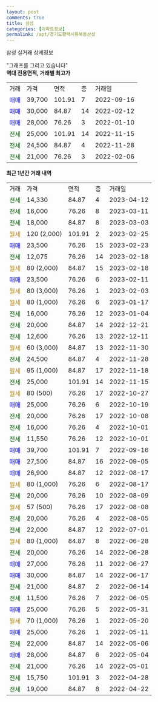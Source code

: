 ```yaml
---
layout: post
comments: true
title: 삼성
categories: [아파트정보]
permalink: /apt/경기도평택시통복동삼성
---
```


삼성 실거래 상세정보

<script type="text/javascript">
  google.charts.load('current', {'packages':['line', 'corechart']});
  google.charts.setOnLoadCallback(drawChart);

  function drawChart() {
    var data = new google.visualization.DataTable();
    data.addColumn('date', '거래일');
    data.addColumn('number', "매매");
    data.addColumn('number', "전세");
    data.addColumn('number', "전매");

    data.addRows([[new Date(Date.parse("2023-04-12")), null, 14330, null], [new Date(Date.parse("2023-03-11")), null, 16000, null], [new Date(Date.parse("2023-03-03")), null, 18000, null], [new Date(Date.parse("2023-02-25")), null, null, null], [new Date(Date.parse("2023-02-23")), 23500, null, null], [new Date(Date.parse("2023-02-18")), null, 12075, null], [new Date(Date.parse("2023-02-18")), null, null, null], [new Date(Date.parse("2023-02-11")), 23500, null, null], [new Date(Date.parse("2023-02-03")), null, null, null], [new Date(Date.parse("2023-01-17")), null, null, null], [new Date(Date.parse("2023-01-04")), null, 16000, null], [new Date(Date.parse("2022-12-21")), null, 20000, null], [new Date(Date.parse("2022-12-11")), null, 12600, null], [new Date(Date.parse("2022-11-30")), null, null, null], [new Date(Date.parse("2022-11-28")), null, 24500, null], [new Date(Date.parse("2022-11-18")), null, null, null], [new Date(Date.parse("2022-11-15")), null, 25000, null], [new Date(Date.parse("2022-10-27")), null, null, null], [new Date(Date.parse("2022-10-19")), 25000, null, null], [new Date(Date.parse("2022-10-08")), null, 20000, null], [new Date(Date.parse("2022-10-01")), null, 16000, null], [new Date(Date.parse("2022-10-01")), null, 11550, null], [new Date(Date.parse("2022-09-16")), 39700, null, null], [new Date(Date.parse("2022-09-05")), 27500, null, null], [new Date(Date.parse("2022-08-17")), 26900, null, null], [new Date(Date.parse("2022-08-17")), null, null, null], [new Date(Date.parse("2022-08-09")), null, 20000, null], [new Date(Date.parse("2022-08-08")), null, null, null], [new Date(Date.parse("2022-08-05")), null, 20000, null], [new Date(Date.parse("2022-07-01")), null, 22000, null], [new Date(Date.parse("2022-06-28")), null, null, null], [new Date(Date.parse("2022-06-28")), null, 20000, null], [new Date(Date.parse("2022-06-27")), 27000, null, null], [new Date(Date.parse("2022-06-17")), 30000, null, null], [new Date(Date.parse("2022-06-14")), null, 21000, null], [new Date(Date.parse("2022-06-05")), null, 11500, null], [new Date(Date.parse("2022-05-31")), 25000, null, null], [new Date(Date.parse("2022-05-20")), null, null, null], [new Date(Date.parse("2022-05-11")), 25000, null, null], [new Date(Date.parse("2022-05-06")), null, 22000, null], [new Date(Date.parse("2022-05-04")), 28000, null, null], [new Date(Date.parse("2022-05-01")), null, 21000, null], [new Date(Date.parse("2022-04-28")), null, 15750, null], [new Date(Date.parse("2022-04-22")), null, 19000, null]]);

    var options = {
      hAxis: {
        format: 'yyyy/MM/dd'
      },    
      lineWidth: 0,
      pointsVisible: true,    
      title: '최근 1년간 유형별 실거래가 분포',
      legend: { position: 'bottom' }
    };

    var formatter = new google.visualization.NumberFormat({pattern:'###,###'} );
    formatter.format(data, 1);
    formatter.format(data, 2);
    
    setTimeout(function() {
        var chart = new google.visualization.LineChart(document.getElementById('columnchart_material'));
        chart.draw(data, (options));
        document.getElementById('loading').style.display = 'none';
    }, 200);
  }
</script>


<div id="loading" style="z-index:20; display: block; margin-left: 0px">"그래프를 그리고 있습니다"</div>
<div id="columnchart_material" style="width: 95%; margin-left: 0px; display: block"></div>
<!-- contents start -->
<b>역대 전용면적, 거래별 최고가</b>
<table class="sortable">
    <tr>
      <td>거래</td>
      <td>가격</td>
      <td>면적</td>
      <td>층</td>
      <td>거래일</td>
    </tr>
        <tr>
          <td><a style="color: blue">매매</a></td>
          <td>39,700</td>
          <td>101.91</td>
          <td>7</td>
          <td>2022-09-16</td>
        </tr>            <tr>
          <td><a style="color: blue">매매</a></td>
          <td>30,000</td>
          <td>84.87</td>
          <td>14</td>
          <td>2022-02-12</td>
        </tr>            <tr>
          <td><a style="color: blue">매매</a></td>
          <td>28,000</td>
          <td>76.26</td>
          <td>3</td>
          <td>2022-01-10</td>
        </tr>        
        <tr>
              <td><a style="color: darkgreen">전세</a></td>
              <td>25,000</td>
              <td>101.91</td>
              <td>14</td>
              <td>2022-11-15</td>
            </tr>            <tr>
              <td><a style="color: darkgreen">전세</a></td>
              <td>24,500</td>
              <td>84.87</td>
              <td>4</td>
              <td>2022-11-28</td>
            </tr>            <tr>
              <td><a style="color: darkgreen">전세</a></td>
              <td>21,000</td>
              <td>76.26</td>
              <td>3</td>
              <td>2022-02-06</td>
            </tr>        
    
</table>

<b>최근 1년간 거래 내역</b>

<table class="sortable">
    <tr>
      <td>거래</td>
      <td>가격</td>
      <td>면적</td>
      <td>층</td>
      <td>거래일</td>
    </tr>
    <tr>
      <td><a style="color: darkgreen">전세</a></td>
      <td>14,330</td>
      <td>84.87</td>
      <td>4</td>
      <td>2023-04-12</td>
    </tr>          <tr>
      <td><a style="color: darkgreen">전세</a></td>
      <td>16,000</td>
      <td>76.26</td>
      <td>8</td>
      <td>2023-03-11</td>
    </tr>          <tr>
      <td><a style="color: darkgreen">전세</a></td>
      <td>18,000</td>
      <td>84.87</td>
      <td>8</td>
      <td>2023-03-03</td>
    </tr>          <tr>
      <td><a style="color: darkgoldenrod">월세</a></td>
      <td>120 (2,000)</td>
      <td>101.91</td>
      <td>2</td>
      <td>2023-02-25</td>
    </tr>          <tr>
      <td><a style="color: blue">매매</a></td>
      <td>23,500</td>
      <td>76.26</td>
      <td>15</td>
      <td>2023-02-23</td>
    </tr>          <tr>
      <td><a style="color: darkgreen">전세</a></td>
      <td>12,075</td>
      <td>76.26</td>
      <td>14</td>
      <td>2023-02-18</td>
    </tr>          <tr>
      <td><a style="color: darkgoldenrod">월세</a></td>
      <td>80 (2,000)</td>
      <td>84.87</td>
      <td>15</td>
      <td>2023-02-18</td>
    </tr>          <tr>
      <td><a style="color: blue">매매</a></td>
      <td>23,500</td>
      <td>76.26</td>
      <td>6</td>
      <td>2023-02-11</td>
    </tr>          <tr>
      <td><a style="color: darkgoldenrod">월세</a></td>
      <td>80 (3,000)</td>
      <td>76.26</td>
      <td>1</td>
      <td>2023-02-03</td>
    </tr>          <tr>
      <td><a style="color: darkgoldenrod">월세</a></td>
      <td>80 (1,000)</td>
      <td>76.26</td>
      <td>6</td>
      <td>2023-01-17</td>
    </tr>          <tr>
      <td><a style="color: darkgreen">전세</a></td>
      <td>16,000</td>
      <td>76.26</td>
      <td>12</td>
      <td>2023-01-04</td>
    </tr>          <tr>
      <td><a style="color: darkgreen">전세</a></td>
      <td>20,000</td>
      <td>84.87</td>
      <td>14</td>
      <td>2022-12-21</td>
    </tr>          <tr>
      <td><a style="color: darkgreen">전세</a></td>
      <td>12,600</td>
      <td>76.26</td>
      <td>13</td>
      <td>2022-12-11</td>
    </tr>          <tr>
      <td><a style="color: darkgoldenrod">월세</a></td>
      <td>60 (3,000)</td>
      <td>84.87</td>
      <td>13</td>
      <td>2022-11-30</td>
    </tr>          <tr>
      <td><a style="color: darkgreen">전세</a></td>
      <td>24,500</td>
      <td>84.87</td>
      <td>4</td>
      <td>2022-11-28</td>
    </tr>          <tr>
      <td><a style="color: darkgoldenrod">월세</a></td>
      <td>95 (1,000)</td>
      <td>84.87</td>
      <td>17</td>
      <td>2022-11-18</td>
    </tr>          <tr>
      <td><a style="color: darkgreen">전세</a></td>
      <td>25,000</td>
      <td>101.91</td>
      <td>14</td>
      <td>2022-11-15</td>
    </tr>          <tr>
      <td><a style="color: darkgoldenrod">월세</a></td>
      <td>80 (500)</td>
      <td>76.26</td>
      <td>17</td>
      <td>2022-10-27</td>
    </tr>          <tr>
      <td><a style="color: blue">매매</a></td>
      <td>25,000</td>
      <td>76.26</td>
      <td>6</td>
      <td>2022-10-19</td>
    </tr>          <tr>
      <td><a style="color: darkgreen">전세</a></td>
      <td>20,000</td>
      <td>76.26</td>
      <td>17</td>
      <td>2022-10-08</td>
    </tr>          <tr>
      <td><a style="color: darkgreen">전세</a></td>
      <td>16,000</td>
      <td>76.26</td>
      <td>4</td>
      <td>2022-10-01</td>
    </tr>          <tr>
      <td><a style="color: darkgreen">전세</a></td>
      <td>11,550</td>
      <td>76.26</td>
      <td>12</td>
      <td>2022-10-01</td>
    </tr>          <tr>
      <td><a style="color: blue">매매</a></td>
      <td>39,700</td>
      <td>101.91</td>
      <td>7</td>
      <td>2022-09-16</td>
    </tr>          <tr>
      <td><a style="color: blue">매매</a></td>
      <td>27,500</td>
      <td>84.87</td>
      <td>16</td>
      <td>2022-09-05</td>
    </tr>          <tr>
      <td><a style="color: blue">매매</a></td>
      <td>26,900</td>
      <td>84.87</td>
      <td>12</td>
      <td>2022-08-17</td>
    </tr>          <tr>
      <td><a style="color: darkgoldenrod">월세</a></td>
      <td>80 (1,000)</td>
      <td>76.26</td>
      <td>6</td>
      <td>2022-08-17</td>
    </tr>          <tr>
      <td><a style="color: darkgreen">전세</a></td>
      <td>20,000</td>
      <td>76.26</td>
      <td>10</td>
      <td>2022-08-09</td>
    </tr>          <tr>
      <td><a style="color: darkgoldenrod">월세</a></td>
      <td>57 (500)</td>
      <td>76.26</td>
      <td>17</td>
      <td>2022-08-08</td>
    </tr>          <tr>
      <td><a style="color: darkgreen">전세</a></td>
      <td>20,000</td>
      <td>76.26</td>
      <td>4</td>
      <td>2022-08-05</td>
    </tr>          <tr>
      <td><a style="color: darkgreen">전세</a></td>
      <td>22,000</td>
      <td>84.87</td>
      <td>12</td>
      <td>2022-07-01</td>
    </tr>          <tr>
      <td><a style="color: darkgoldenrod">월세</a></td>
      <td>80 (1,000)</td>
      <td>84.87</td>
      <td>8</td>
      <td>2022-06-28</td>
    </tr>          <tr>
      <td><a style="color: darkgreen">전세</a></td>
      <td>20,000</td>
      <td>76.26</td>
      <td>14</td>
      <td>2022-06-28</td>
    </tr>          <tr>
      <td><a style="color: blue">매매</a></td>
      <td>27,000</td>
      <td>76.26</td>
      <td>11</td>
      <td>2022-06-27</td>
    </tr>          <tr>
      <td><a style="color: blue">매매</a></td>
      <td>30,000</td>
      <td>84.87</td>
      <td>14</td>
      <td>2022-06-17</td>
    </tr>          <tr>
      <td><a style="color: darkgreen">전세</a></td>
      <td>21,000</td>
      <td>84.87</td>
      <td>2</td>
      <td>2022-06-14</td>
    </tr>          <tr>
      <td><a style="color: darkgreen">전세</a></td>
      <td>11,500</td>
      <td>76.26</td>
      <td>7</td>
      <td>2022-06-05</td>
    </tr>          <tr>
      <td><a style="color: blue">매매</a></td>
      <td>25,000</td>
      <td>76.26</td>
      <td>5</td>
      <td>2022-05-31</td>
    </tr>          <tr>
      <td><a style="color: darkgoldenrod">월세</a></td>
      <td>70 (1,000)</td>
      <td>76.26</td>
      <td>1</td>
      <td>2022-05-20</td>
    </tr>          <tr>
      <td><a style="color: blue">매매</a></td>
      <td>25,000</td>
      <td>76.26</td>
      <td>1</td>
      <td>2022-05-11</td>
    </tr>          <tr>
      <td><a style="color: darkgreen">전세</a></td>
      <td>22,000</td>
      <td>84.87</td>
      <td>14</td>
      <td>2022-05-06</td>
    </tr>          <tr>
      <td><a style="color: blue">매매</a></td>
      <td>28,000</td>
      <td>84.87</td>
      <td>6</td>
      <td>2022-05-04</td>
    </tr>          <tr>
      <td><a style="color: darkgreen">전세</a></td>
      <td>21,000</td>
      <td>76.26</td>
      <td>14</td>
      <td>2022-05-01</td>
    </tr>          <tr>
      <td><a style="color: darkgreen">전세</a></td>
      <td>15,750</td>
      <td>101.91</td>
      <td>3</td>
      <td>2022-04-28</td>
    </tr>          <tr>
      <td><a style="color: darkgreen">전세</a></td>
      <td>19,000</td>
      <td>84.87</td>
      <td>8</td>
      <td>2022-04-22</td>
    </tr>      </table>
<!-- contents end -->    

